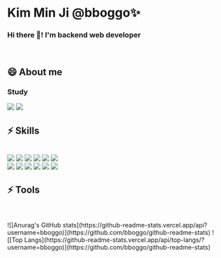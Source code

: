 <div><h1>Kim Min Ji @bboggo✨</h1></div>
<div><h3>Hi there 👋! I'm backend web developer</h3><br></div>

<div>
<h2>😄 About me</h2>
  <h3>Study</h3>
<a href="https://purring-pasta-b76.notion.site/Kim-Min-Ji-567d94a278a04158a36e58ea5dfb1be1" target="_blank"><img src="https://img.shields.io/badge/notion-FFCCCC?style=for-the-badge&logo=notion&logoColor=000000"/></a>
<a href="" target="_blank"><img src="https://simpleicons.org/icons/bloglovin.svg-CCFFFF?style=for-the-badge&logo=Blog&logoColor=000000"/><br></a>
</div>


<div><h2>⚡ Skills</h1></div>

<div> 
  <br>
  <img src="https://img.shields.io/badge/java-007396?style=for-the-badge&logo=java&logoColor=white"> 
  <img src="https://img.shields.io/badge/python-3776AB?style=for-the-badge&logo=python&logoColor=white"> 
  <img src="https://img.shields.io/badge/html5-E34F26?style=for-the-badge&logo=html5&logoColor=white"> 
  <img src="https://img.shields.io/badge/css-1572B6?style=for-the-badge&logo=css3&logoColor=white"> 
  <img src="https://img.shields.io/badge/javascript-F7DF1E?style=for-the-badge&logo=javascript&logoColor=black"> 
  <img src="https://img.shields.io/badge/mysql-4479A1?style=for-the-badge&logo=mysql&logoColor=white"> <br>
  <img src="https://img.shields.io/badge/node.js-339933?style=for-the-badge&logo=Node.js&logoColor=white">
  <img src="https://img.shields.io/badge/express-000000?style=for-the-badge&logo=express&logoColor=white">
  <img src="https://img.shields.io/badge/django-092E20?style=for-the-badge&logo=django&logoColor=white">

  <img src="https://img.shields.io/badge/amazonaws-232F3E?style=for-the-badge&logo=amazonaws&logoColor=white"> 
  <img src="https://img.shields.io/badge/github-181717?style=for-the-badge&logo=github&logoColor=white">
  <img src="https://img.shields.io/badge/git-F05032?style=for-the-badge&logo=git&logoColor=white">
  <br>
</div>

<div>
<h2>⚡ Tools</h2>
<br><br>
![[Anurag's GitHub stats](https://github-readme-stats.vercel.app/api?username=bboggo)](https://github.com/bboggo/github-readme-stats)
![[Top Langs](https://github-readme-stats.vercel.app/api/top-langs/?username=bboggo)](https://github.com/bboggo/github-readme-stats)
</div>

<!--

✔️
**bboggo/bboggo** is a ✨ _special_ ✨ repository because its `README.md` (this file) appears on your GitHub profile.

Here are some ideas to get you started:

- 🔭 I’m currently working on ...
- 🌱 I’m currently learning ...
- 👯 I’m looking to collaborate on ...
- 🤔 I’m looking for help with ...
- 💬 Ask me about ...
- 📫 How to reach me: ...
- 😄 Pronouns: ...
- ⚡ Fun fact: ...
-->
